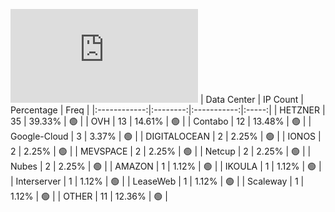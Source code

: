 ![Diagramm](https://github.com/obajay/StateSync-snapshots/blob/main/Projects/Planq/1/README.md)
| Data Center | IP Count | Percentage | Freq |
|:------------:|:--------:|:-----------:|:-----:|
| HETZNER | 35 | 39.33% | 🟢 |
| OVH | 13 | 14.61% | 🟢 |
| Contabo | 12 | 13.48% | 🟢 |
| Google-Cloud | 3 | 3.37% | 🟢 |
| DIGITALOCEAN | 2 | 2.25% | 🟢 |
| IONOS | 2 | 2.25% | 🟢 |
| MEVSPACE | 2 | 2.25% | 🟢 |
| Netcup | 2 | 2.25% | 🟢 |
| Nubes | 2 | 2.25% | 🟢 |
| AMAZON | 1 | 1.12% | 🟢 |
| IKOULA | 1 | 1.12% | 🟢 |
| Interserver | 1 | 1.12% | 🟢 |
| LeaseWeb | 1 | 1.12% | 🟢 |
| Scaleway | 1 | 1.12% | 🟢 |
| OTHER | 11 | 12.36% | 🟢 |